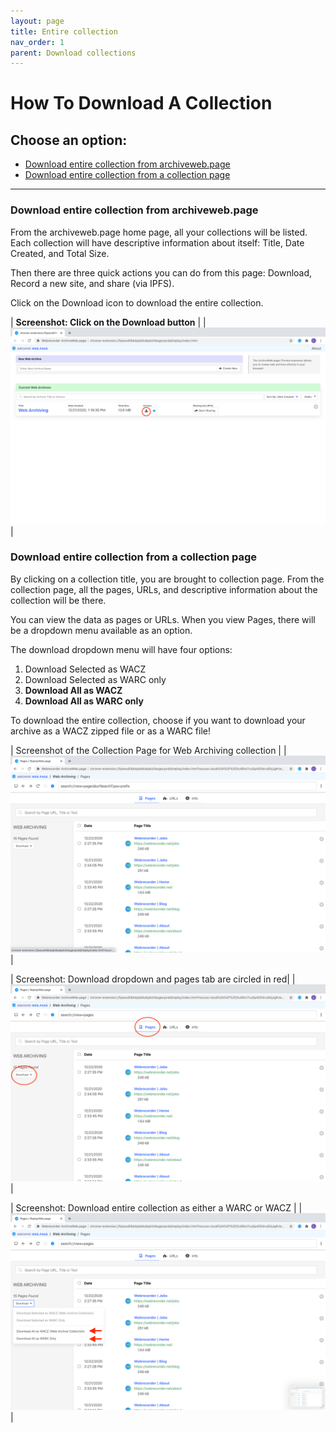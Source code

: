 ```yaml
---
layout: page
title: Entire collection
nav_order: 1
parent: Download collections
---
```

# How To Download A Collection

## Choose an option:
* [Download entire collection from archiveweb.page](#entire_collection_listing)
* [Download entire collection from a collection page](#entire_collection_page)

<hr>

### <a id="entire_collection_listing"> Download entire collection from archiveweb.page</a>

From the archiveweb.page home page, all your collections will be listed. Each collection will have descriptive information about itself: Title, Date Created, and Total Size. 

Then there are three quick actions you can do from this page: Download, Record a new site, and share (via IPFS).

Click on the Download icon to download the entire collection.

| <b> Screenshot: Click on the Download button</b> |
| ![Download action](/assets/images/step3-download/download-actions.png)|


### <a id="entire_collection_page"> Download entire collection from a collection page</a>

By clicking on a collection title, you are brought to collection page. From the collection page, all the pages, URLs, and descriptive information about the collection will be there. 

You can view the data as pages or URLs. When you view Pages, there will be a dropdown menu available as an option.

The download dropdown menu will have four options: 
1. Download Selected as WACZ
2. Download Selected as WARC only
3. <b>Download All as WACZ </b>
4. <b>Download All as WARC only </b>

To download the entire collection, choose if you want to download your archive as a WACZ zipped file or as a WARC file!
<br>

| Screenshot of the Collection Page for Web Archiving collection |
|![Download collection](/assets/images/step3-download/download-collection.png)|


| Screenshot: Download dropdown and pages tab are circled in red|
| ![Download collection](/assets/images/step3-download/download-collection-1.png)|

| Screenshot: Download entire collection as either a WARC or WACZ |
|![Download collection](/assets/images/step3-download/download-collection-2.png)|



